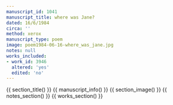 ```yaml
---
manuscript_id: 1041
manuscript_title: where was Jane?
dated: 16/6/1984
circa: ''
method: xerox
manuscript_type: poem
image: poem1984-06-16-where_was_jane.jpg
notes: null
works_included:
- work_id: 3946
  altered: 'yes'
  edited: 'no'
---
```


{{ section_title() }}
{{ manuscript_info() }}
{{ section_image() }}
{{ notes_section() }}
{{ works_section() }}

